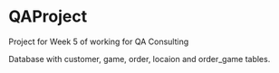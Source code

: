 # QAProject
Project for Week 5 of working for QA Consulting 

Database with customer, game, order, locaion and order_game tables.
